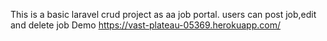 
This is a basic laravel crud project as aa job portal.
users can post job,edit and delete job
Demo https://vast-plateau-05369.herokuapp.com/

